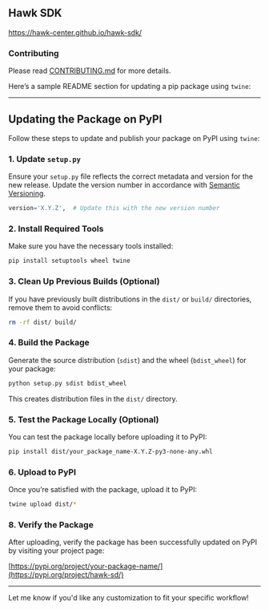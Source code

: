 ## Hawk SDK

https://hawk-center.github.io/hawk-sdk/

### Contributing

Please read [CONTRIBUTING.md](.github/CONTRIBUTING.md) for more details.


Here’s a sample README section for updating a pip package using `twine`:

---

## Updating the Package on PyPI

Follow these steps to update and publish your package on PyPI using `twine`:

### 1. Update `setup.py`
Ensure your `setup.py` file reflects the correct metadata and version for the new release. Update the version number in accordance with [Semantic Versioning](https://semver.org/).

```python
version='X.Y.Z',  # Update this with the new version number
```

### 2. Install Required Tools
Make sure you have the necessary tools installed:

```bash
pip install setuptools wheel twine
```

### 3. Clean Up Previous Builds (Optional)
If you have previously built distributions in the `dist/` or `build/` directories, remove them to avoid conflicts:

```bash
rm -rf dist/ build/
```

### 4. Build the Package
Generate the source distribution (`sdist`) and the wheel (`bdist_wheel`) for your package:

```bash
python setup.py sdist bdist_wheel
```

This creates distribution files in the `dist/` directory.

### 5. Test the Package Locally (Optional)
You can test the package locally before uploading it to PyPI:

```bash
pip install dist/your_package_name-X.Y.Z-py3-none-any.whl
```

### 6. Upload to PyPI
Once you’re satisfied with the package, upload it to PyPI:

```bash
twine upload dist/*
```

### 8. Verify the Package
After uploading, verify the package has been successfully updated on PyPI by visiting your project page: 

[https://pypi.org/project/your-package-name/](https://pypi.org/project/hawk-sd/)

---

Let me know if you'd like any customization to fit your specific workflow!